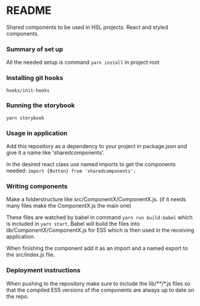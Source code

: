 # README #

Shared components to be used in HSL projects. React and styled components.

### Summary of set up ###

All the needed setup is command `yarn install` in project root

### Installing git hooks ###

`hooks/init-hooks`

### Running the storybook ###

`yarn storybook`

### Usage in application ###

Add this repository as a dependency to your project in package.json and give it a name like 'sharedcomponents'.

In the desired react class use named imports to get the components needed:
`import {Button} from 'sharedcomponents';`

### Writing components ###

Make a folderstructure like src/ComponentX/ComponentX.js. (if it needs many files make the ComponentX.js the main one)

These files are watched by babel in command `yarn run build:babel` which is included in `yarn start`. Babel will build the files into lib/ComponentX/ComponentX.js for ES5 which is then used in the receiving application.

When finishing the component add it as an import and a named export to the src/index.js file.

### Deployment instructions ###

When pushing to the repository make sure to include the lib/**/*.js files so that the compiled ES5 versions of the components are always up to date on the repo.
